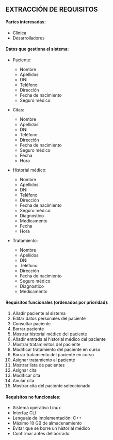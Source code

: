 ## EXTRACCIÓN DE REQUISITOS
#### Partes interesadas:

  - Clínica
  - Desarrolladores
  
#### Datos que gestiona el sistema:
  - Paciente:
    * Nombre
    * Apellidos
    * DNI
    * Teléfono
    * Dirección
    * Fecha de nacimiento
    * Seguro médico
    
  - Citas:
    * Nombre
    * Apellidos
    * DNI
    * Teléfono
    * Dirección
    * Fecha de nacimiento
    * Seguro médico     
    * Fecha
    * Hora
     
  - Historial médico:
    * Nombre
    * Apellidos
    * DNI
    * Teléfono
    * Dirección
    * Fecha de nacimiento
    * Seguro médico
    * Diagnostico
    * Medicamento
    * Fecha
    * Hora
    
  - Tratamiento:
    * Nombre
    * Apellidos
    * DNI
    * Teléfono
    * Dirección
    * Fecha de nacimiento
    * Seguro médico
    * Diagnostico
    * Medicamento   

#### Requisitos funcionales (ordenados por prioridad):
 1. Añadir paciente al sistema
 2. Editar datos personales del paciente 
 3. Consultar paciente
 4. Borrar paciente
 5. Mostrar historial médico del paciente
 6. Añadir entrada al historial médico del paciente
 7. Mostrar tratamientos del paciente
 8. Modificar tratamiento del paciente en curso
 9. Borrar tratamiento del paciente en curso 
 10. Asignar tratamiento al paciente
 11. Mostrar lista de pacientes
 12. Asignar cita
 13. Modificar cita
 14. Anular cita
 15. Mostrar cita del paciente seleccionado
 
 #### Requisitos no funcionales:
- Sistema operativo Linux
- Interfaz CLI
- Lenguaje de implementación: C++
- Máximo 10 GB de almacenamiento
- Evitar que se borre un historial médico
- Confirmar antes del borrado
